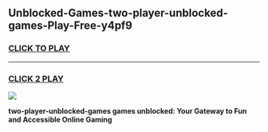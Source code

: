 
## Unblocked-Games-two-player-unblocked-games-Play-Free-y4pf9
<h3>
<a href="https://premium76.site?title=two-player-unblocked-games&ref=21A">CLICK TO PLAY</a></h3>
<hr>

<h3>
<a href="https://premium76.site?title=two-player-unblocked-games&ref=21A">CLICK 2 PLAY</a>
  
</h3>

<a href="https://premium76.site?title=two-player-unblocked-games&ref=21A"><img src="https://clearcache.store/games.png"></a>


**two-player-unblocked-games games unblocked: Your Gateway to Fun and Accessible Online Gaming**
